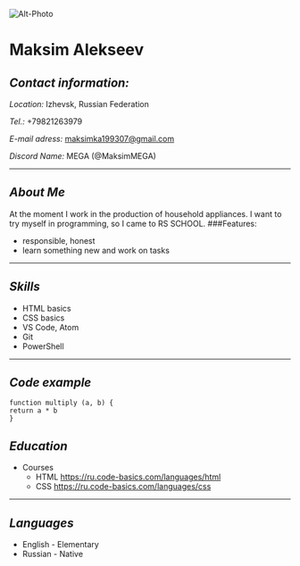 ![Alt-Photo](https://avatars.githubusercontent.com/u/93524496?s=400&u=8d60652e4eaed4ffc10f0c46d1d972e68c1a5be0&v=4 "Photo")
# **Maksim Alekseev**
## ***Contact information:***
*Location:* Izhevsk, Russian Federation

*Tel.:* +79821263979

*E-mail adress:* maksimka199307@gmail.com

*Discord Name:* MEGA (@MaksimMEGA)
***

## ***About Me***
At the moment I work in the production of household appliances. I want to try myself in programming, so I came to RS SCHOOL.
###Features:
+ responsible, honest
+ learn something new and work on tasks
***

## ***Skills***
+ HTML basics
+ CSS basics
+ VS Code, Atom
+ Git
+ PowerShell
***

## ***Code example***
```
function multiply (a, b) {
return a * b
}
```
## ***Education***
* Courses
    + HTML https://ru.code-basics.com/languages/html
    + CSS https://ru.code-basics.com/languages/css
***

## ***Languages***
* English - Elementary
* Russian - Native
